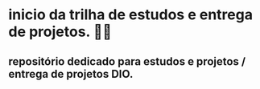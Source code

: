 # inicio da trilha de estudos e entrega de projetos. 👨‍🎓
## repositório dedicado para estudos e projetos / entrega de projetos DIO.
